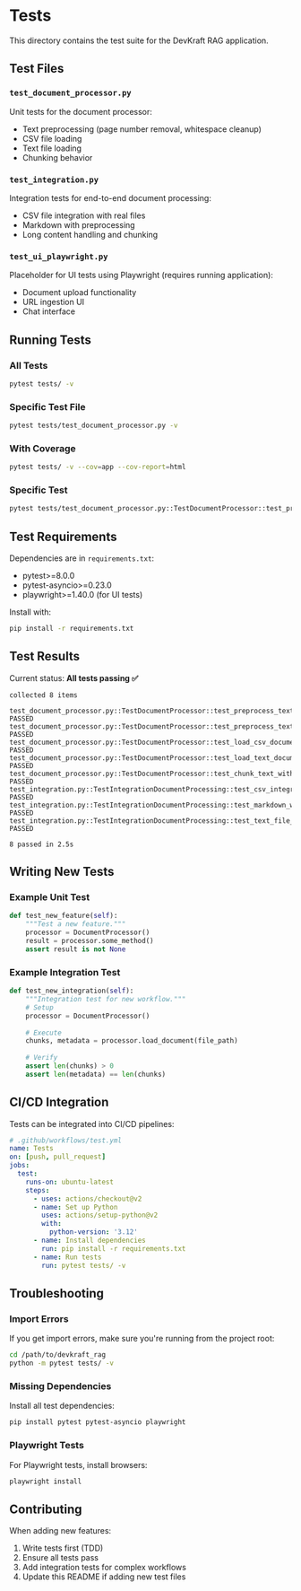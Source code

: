 # Tests

This directory contains the test suite for the DevKraft RAG application.

## Test Files

### `test_document_processor.py`
Unit tests for the document processor:
- Text preprocessing (page number removal, whitespace cleanup)
- CSV file loading
- Text file loading
- Chunking behavior

### `test_integration.py`
Integration tests for end-to-end document processing:
- CSV file integration with real files
- Markdown with preprocessing
- Long content handling and chunking

### `test_ui_playwright.py`
Placeholder for UI tests using Playwright (requires running application):
- Document upload functionality
- URL ingestion UI
- Chat interface

## Running Tests

### All Tests
```bash
pytest tests/ -v
```

### Specific Test File
```bash
pytest tests/test_document_processor.py -v
```

### With Coverage
```bash
pytest tests/ -v --cov=app --cov-report=html
```

### Specific Test
```bash
pytest tests/test_document_processor.py::TestDocumentProcessor::test_preprocess_text_removes_page_numbers -v
```

## Test Requirements

Dependencies are in `requirements.txt`:
- pytest>=8.0.0
- pytest-asyncio>=0.23.0
- playwright>=1.40.0 (for UI tests)

Install with:
```bash
pip install -r requirements.txt
```

## Test Results

Current status: **All tests passing ✅**

```
collected 8 items

test_document_processor.py::TestDocumentProcessor::test_preprocess_text_removes_page_numbers PASSED
test_document_processor.py::TestDocumentProcessor::test_preprocess_text_removes_excessive_whitespace PASSED
test_document_processor.py::TestDocumentProcessor::test_load_csv_document PASSED
test_document_processor.py::TestDocumentProcessor::test_load_text_document PASSED
test_document_processor.py::TestDocumentProcessor::test_chunk_text_with_recursive_splitter PASSED
test_integration.py::TestIntegrationDocumentProcessing::test_csv_integration PASSED
test_integration.py::TestIntegrationDocumentProcessing::test_markdown_with_preprocessing PASSED
test_integration.py::TestIntegrationDocumentProcessing::test_text_file_with_long_content PASSED

8 passed in 2.5s
```

## Writing New Tests

### Example Unit Test
```python
def test_new_feature(self):
    """Test a new feature."""
    processor = DocumentProcessor()
    result = processor.some_method()
    assert result is not None
```

### Example Integration Test
```python
def test_new_integration(self):
    """Integration test for new workflow."""
    # Setup
    processor = DocumentProcessor()
    
    # Execute
    chunks, metadata = processor.load_document(file_path)
    
    # Verify
    assert len(chunks) > 0
    assert len(metadata) == len(chunks)
```

## CI/CD Integration

Tests can be integrated into CI/CD pipelines:

```yaml
# .github/workflows/test.yml
name: Tests
on: [push, pull_request]
jobs:
  test:
    runs-on: ubuntu-latest
    steps:
      - uses: actions/checkout@v2
      - name: Set up Python
        uses: actions/setup-python@v2
        with:
          python-version: '3.12'
      - name: Install dependencies
        run: pip install -r requirements.txt
      - name: Run tests
        run: pytest tests/ -v
```

## Troubleshooting

### Import Errors
If you get import errors, make sure you're running from the project root:
```bash
cd /path/to/devkraft_rag
python -m pytest tests/ -v
```

### Missing Dependencies
Install all test dependencies:
```bash
pip install pytest pytest-asyncio playwright
```

### Playwright Tests
For Playwright tests, install browsers:
```bash
playwright install
```

## Contributing

When adding new features:
1. Write tests first (TDD)
2. Ensure all tests pass
3. Add integration tests for complex workflows
4. Update this README if adding new test files
